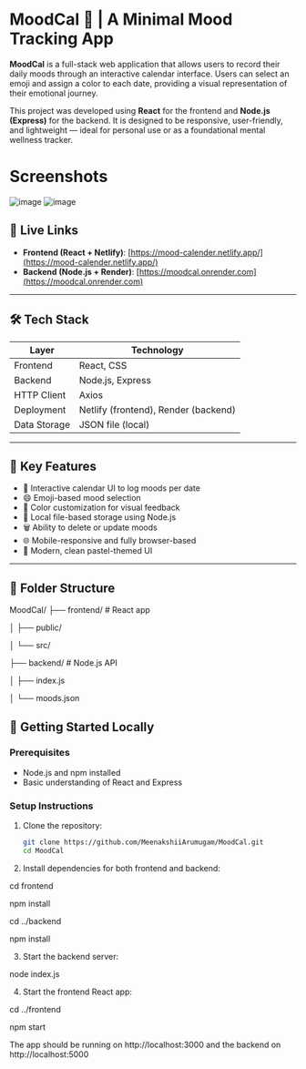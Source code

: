 # MoodCal 🧠 | A Minimal Mood Tracking App

**MoodCal** is a full-stack web application that allows users to record their daily moods through an interactive calendar interface. Users can select an emoji and assign a color to each date, providing a visual representation of their emotional journey.

This project was developed using **React** for the frontend and **Node.js (Express)** for the backend. It is designed to be responsive, user-friendly, and lightweight — ideal for personal use or as a foundational mental wellness tracker.

# Screenshots

![image](https://github.com/user-attachments/assets/53970e5d-930e-489a-af79-ba4deb129232)
![image](https://github.com/user-attachments/assets/0441c03c-8782-46c0-af63-a62804dfec90)


## 🔗 Live Links

- **Frontend (React + Netlify)**: [https://mood-calender.netlify.app/](https://mood-calender.netlify.app/)
- **Backend (Node.js + Render)**: [https://moodcal.onrender.com](https://moodcal.onrender.com)

---

## 🛠 Tech Stack

| Layer       | Technology         |
|-------------|--------------------|
| Frontend    | React, CSS         |
| Backend     | Node.js, Express   |
| HTTP Client | Axios              |
| Deployment  | Netlify (frontend), Render (backend) |
| Data Storage| JSON file (local)  |

---

## 📸 Key Features

- 📅 Interactive calendar UI to log moods per date
- 😄 Emoji-based mood selection
- 🎨 Color customization for visual feedback
- 💾 Local file-based storage using Node.js
- 🗑 Ability to delete or update moods
- 🌐 Mobile-responsive and fully browser-based
- 🎨 Modern, clean pastel-themed UI

---

## 📁 Folder Structure

MoodCal/
├── frontend/ # React app

│ ├── public/

│ └── src/

├── backend/ # Node.js API

│ ├── index.js

│ └── moods.json

## 🚀 Getting Started Locally

### Prerequisites
- Node.js and npm installed
- Basic understanding of React and Express

### Setup Instructions

1. Clone the repository:
   ```bash
   git clone https://github.com/MeenakshiiArumugam/MoodCal.git
   cd MoodCal

2. Install dependencies for both frontend and backend:

cd frontend

npm install

cd ../backend

npm install

3. Start the backend server:

node index.js

4. Start the frontend React app:

cd ../frontend

npm start

The app should be running on http://localhost:3000 and the backend on http://localhost:5000
